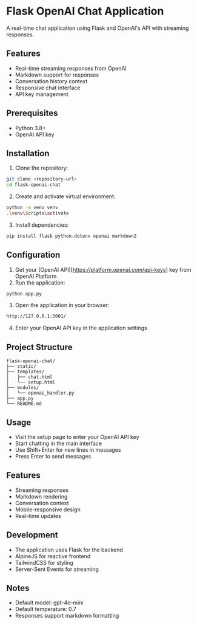 # Flask OpenAI Chat Application

A real-time chat application using Flask and OpenAI's API with streaming responses.

## Features
- Real-time streaming responses from OpenAI
- Markdown support for responses
- Conversation history context
- Responsive chat interface
- API key management

## Prerequisites
- Python 3.8+
- OpenAI API key

## Installation

1. Clone the repository:
```bash
git clone <repository-url>
cd flask-openai-chat
```
2. Create and activate virtual environment:
```bash
python -m venv venv
.\venv\Scripts\activate
```
3. Install dependencies:
```bash
pip install flask python-dotenv openai markdown2
```
## Configuration
1. Get your (OpenAI API)[https://platform.openai.com/api-keys] key from OpenAI Platform
2. Run the application:
```bash
python app.py
``` 
3. Open the application in your browser:
```bash
http://127.0.0.1:5001/
``` 
4. Enter your OpenAI API key in the application settings
## Project Structure
```
flask-openai-chat/
├── static/
├── templates/
│   ├── chat.html
│   └── setup.html
├── modules/
│   └── openai_handler.py
├── app.py
└── README.md
```
## Usage

- Visit the setup page to enter your OpenAI API key
- Start chatting in the main interface
- Use Shift+Enter for new lines in messages
- Press Enter to send messages
## Features
- Streaming responses
- Markdown rendering
- Conversation context
- Mobile-responsive design
- Real-time updates
## Development
- The application uses Flask for the backend
- AlpineJS for reactive frontend
- TailwindCSS for styling
- Server-Sent Events for streaming
## Notes
- Default model: gpt-4o-mini
- Default temperature: 0.7
- Responses support markdown formatting